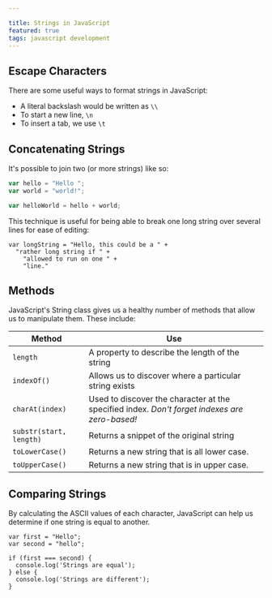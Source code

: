 ```yaml
---

title: Strings in JavaScript
featured: true
tags: javascript development
---
```


## Escape Characters
There are some useful ways to format strings in JavaScript:
- A literal backslash would be written as `\\`
- To start a new line, `\n`
- To insert a tab, we use `\t`

## Concatenating Strings
It's possible to join two (or more strings) like so:
```js
var hello = "Hello ";
var world = "world!";

var helloWorld = hello + world;
```

This technique is useful for being able to break one long string over several lines for ease of editing:

```
var longString = "Hello, this could be a " +
  "rather long string if " +
	"allowed to run on one " +
	"line."
```

## Methods
JavaScript's String class gives us a healthy number of methods that allow us to manipulate them. These include:

| Method | Use |
| --- | --- |
| `length` | A property to describe the length of the string |
| `indexOf()` | Allows us to discover where a particular string exists |
| `charAt(index)` | Used to discover the character at the specified index. *Don't forget indexes are zero-based!* |
|`substr(start, length)` | Returns a snippet of the original string |
| `toLowerCase()` | Returns a new string that is all lower case. |
| `toUpperCase()` | Returns a new string that is in upper case. |

## Comparing Strings
By calculating the ASCII values of each character, JavaScript can help us determine if one string is equal to another.

```
var first = "Hello";
var second = "hello";

if (first === second) {
  console.log('Strings are equal');
} else {
  console.log('Strings are different');
}
```

